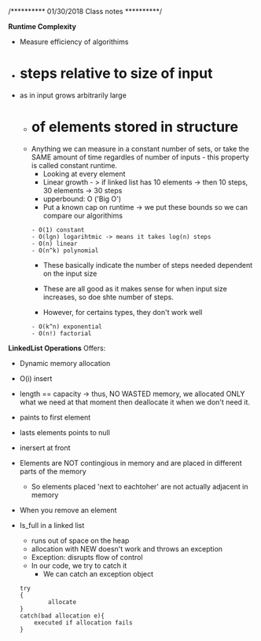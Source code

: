 /**********
01/30/2018
Class notes
**********/

**Runtime Complexity**

- Measure efficiency of algorithims 
- # steps relative to size of input 
- as in input grows arbitrarily large
    - # of elements stored in structure
    - Anything we can measure in a constant number of sets, or take the SAME amount of time regardles
      of number of inputs - this property is called constant runtime.
        - Looking at every element 
        - Linear growth - > if linked list has 10 elements -> then 10 steps, 30 elements -> 30 steps
        - upperbound: O ('Big O')
        - Put a known cap on runtime -> we put these bounds so we can compare our algorithims
        ```
        - O(1) constant
        - O(lgn) logarihtmic -> means it takes log(n) steps
        - O(n) linear
        - O(n^k) polynomial
        ```
        - These basically indicate the number of steps needed dependent on the input size
        - These are all good as it makes sense for when input size increases, so doe shte number of steps.

        - However, for certains types, they don't work well
        ```
        - O(k^n) exponential 
        - O(n!) factorial
        ```

**LinkedList Operations**
Offers:
- Dynamic memory allocation
- O(i) insert 
- length == capacity -> thus, NO WASTED memory, we allocated ONLY what we need at that 
  moment then deallocate it when we don't need it.

- paints to first element
- lasts elements points to null
- inersert at front
- Elements are NOT contingious in memory and are placed in different parts of the memory
    - So elements placed 'next to eachtoher' are not actually adjacent in memory
- When you remove an element
- Is_full in a linked list

    - runs out of space on the heap
    - allocation with NEW doesn't work and  throws an exception
    - Exception: disrupts flow of control
    - In our code, we try to catch it
        - We can catch an exception object
        
    ```
    try
    {
            allocate
    }
    catch(bad allocation e){
        executed if allocation fails
    }

